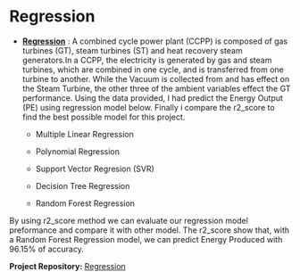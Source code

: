 # Regression

* **[Regression](https://github.com/Asmuie/Data-Science-Portfolio/tree/main/Regression)** : A combined cycle power plant (CCPP) is composed of gas turbines (GT), steam turbines (ST) and heat recovery steam generators.In a CCPP, the electricity is generated by gas and steam turbines, which are combined in one cycle, and is transferred from one turbine to another. While the Vacuum is collected from and has effect on the Steam Turbine, the other three of the ambient variables effect the GT performance. Using the data provided, I had predict the Energy Output (PE) using regression model below. Finally i compare the r2_score to find the best possible model for this project.
 
  * Multiple Linear Regression
 
  * Polynomial Regression
 
  * Support Vector Regresion (SVR)
 
  * Decision Tree Regression

  * Random Forest Regression
 
By using r2_score method we can evaluate our regression model preformance and compare it with other model. The r2_score show that, with a Random Forest Regression model, we can predict Energy Produced with 96.15% of accuracy. 
 
 **Project Repository:** [Regression](https://github.com/Asmuie/Data-Science-Portfolio/tree/main/Regression)
 
